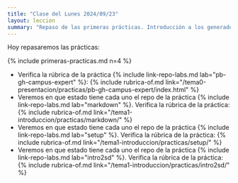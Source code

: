```yaml
---
title: "Clase del Lunes 2024/09/23"
layout: leccion
summary: "Repaso de las primeras prácticas. Introducción a los generadores estáticos de sitios web"
---
```


Hoy repasaremos las prácticas:

{% include primeras-practicas.md n=4 %}

* Verifica la rúbrica de la práctica {% include link-repo-labs.md lab="pb-gh-campus-expert" %}:
  {% include rubrica-of.md link="/tema0-presentacion/practicas/pb-gh-campus-expert/index.html" %}
* Veremos en que estado tiene cada uno el repo de la práctica {% include link-repo-labs.md lab="markdown" %}. Verifica la rúbrica de la práctica:
  {% include rubrica-of.md link="/tema1-introduccion/practicas/markdown/" %}
* Veremos en que estado tiene cada uno el repo de la práctica {% include link-repo-labs.md lab="setup" %}. Verifica la rúbrica de la práctica:
  {% include rubrica-of.md link="/tema1-introduccion/practicas/setup/" %}
* Veremos en que estado tiene cada uno el repo de la práctica {% include link-repo-labs.md lab="intro2sd" %}. Verifica la rúbrica de la práctica:
  {% include rubrica-of.md link="/tema1-introduccion/practicas/intro2sd/" %}